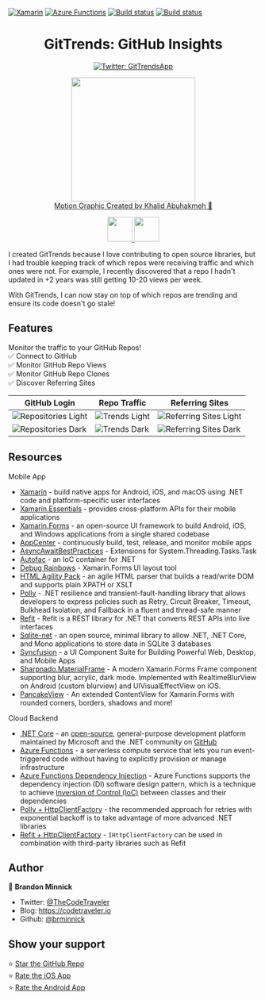 [![Xamarin](https://github.com/brminnick/GitTrends/workflows/Xamarin/badge.svg)](https://github.com/brminnick/GitTrends/actions?query=workflow%3AXamarin) [![Azure Functions](https://github.com/brminnick/GitTrends/workflows/Azure%20Functions/badge.svg)](https://github.com/brminnick/GitTrends/actions?query=workflow%3A%22Azure+Functions%22) [![Build status](https://build.appcenter.ms/v0.1/apps/90353386-21d8-4a81-a1a3-7e5df4cbf8d3/branches/master/badge)](https://appcenter.ms?WT.mc_id=gittrends-github-bramin) [![Build status](https://build.appcenter.ms/v0.1/apps/c1dc82e1-fffd-4236-8a17-45d992913793/branches/master/badge)](https://appcenter.ms?WT.mc_id=gittrends-github-bramin)

<div class="header" align="center">
  <h1 align="center">GitTrends: GitHub Insights</h1>
</div>
<p align="center">
  <a href="https://twitter.com/GitTrendsApp">
    <img alt="Twitter: GitTrendsApp" src="https://img.shields.io/twitter/follow/GitTrendsApp.svg?style=social" target="_blank" />
  </a>
</p>

<p align="center" >
  <a href="https://twitter.com/buhakmeh/status/1273974920649805825?s=20">
    <img src="https://user-images.githubusercontent.com/13558917/85167001-fc4db180-b21c-11ea-9055-bddb158542a7.gif" height="250"/> 
    </br>
    Motion Graphic Created by Khalid Abuhakmeh 🙌
  </a>
</p>

<p align="center">
  <a href="https://apps.apple.com/app/gittrends-github-insights/id1500300399">
    <img src="https://user-images.githubusercontent.com/13558917/75712535-ed96bb00-5c7c-11ea-8bd4-e9bd36365bb2.png" height="50"/> 
  </a>
  <a href="https://play.google.com/store/apps/details?id=com.minnick.gittrends"> 
    <img src="https://user-images.githubusercontent.com/13558917/75712286-8d077e00-5c7c-11ea-86f0-cd693630eee0.png" height="50" />
  </a>
</p>

I created GitTrends because I love contributing to open source libraries, but I had trouble keeping track of which repos were receiving traffic and which ones were not. For example, I recently discovered that a repo I hadn't updated in +2 years was still getting 10-20 views per week. 

With GitTrends, I can now stay on top of which repos are trending and ensure its code doesn't go stale!

## Features

Monitor the traffic to your GitHub Repos!<br/>
✅ Connect to GitHub <br/>
✅ Monitor GitHub Repo Views <br/>
✅ Monitor GitHub Repo Clones <br/>
✅ Discover Referring Sites <br/>

| GitHub Login | Repo Traffic | Referring Sites |
| -- | -- | -- |
| ![Repositories Light](https://user-images.githubusercontent.com/13558917/81881433-02c57b00-9545-11ea-920c-27b5b54f19c1.gif) | ![Trends Light](https://user-images.githubusercontent.com/13558917/81881263-921e5e80-9544-11ea-9bf8-a85ae9b59191.gif) | ![Referring Sites Light](https://user-images.githubusercontent.com/13558917/81881331-c6921a80-9544-11ea-93cc-0dbe222de0f9.gif) | 
| ![Repositories Dark](https://user-images.githubusercontent.com/13558917/81881552-5041e800-9545-11ea-8100-7b28731e32cb.gif) | ![Trends Dark](https://user-images.githubusercontent.com/13558917/81882124-c561ed00-9546-11ea-902f-c77f42e78f18.gif) | ![Referring Sites Dark](https://user-images.githubusercontent.com/13558917/81881769-dfe79680-9545-11ea-8047-a1aac99bebdc.gif) | 

## Resources

Mobile App
- [Xamarin](https://docs.microsoft.com/xamarin/?WT.mc_id=gittrends-github-bramin) - build native apps for Android, iOS, and macOS using .NET code and platform-specific user interfaces
- [Xamarin.Essentials](https://docs.microsoft.com/xamarin/essentials/?WT.mc_id=gittrends-github-bramin) - provides cross-platform APIs for their mobile applications
- [Xamarin.Forms](https://docs.microsoft.com/xamarin/get-started/what-is-xamarin-forms?WT.mc_id=gittrends-github-bramin) - an open-source UI framework to build Android, iOS, and Windows applications from a single shared codebase
- [AppCenter](https://docs.microsoft.com/appcenter/?WT.mc_id=gittrends-github-bramin) - continuously build, test, release, and monitor mobile apps
- [AsyncAwaitBestPractices](https://github.com/brminnick/AsyncAwaitBestPractices) - Extensions for System.Threading.Tasks.Task
- [Autofac](https://github.com/autofac/Autofac) - an IoC container for .NET
- [Debug Rainbows](https://github.com/sthewissen/Xamarin.Forms.DebugRainbows) - Xamarin.Forms UI layout tool
- [HTML Agility Pack](https://github.com/zzzprojects/html-agility-pack) - an agile HTML parser that builds a read/write DOM and supports plain XPATH or XSLT
- [Polly](https://github.com/App-vNext/Polly) - .NET resilience and transient-fault-handling library that allows developers to express policies such as Retry, Circuit Breaker, Timeout, Bulkhead Isolation, and Fallback in a fluent and thread-safe manner
- [Refit](https://github.com/reactiveui/refit) - Refit is a REST library for .NET that converts REST APIs into live interfaces
- [Sqlite-net](https://github.com/praeclarum/sqlite-net) - an open source, minimal library to allow .NET, .NET Core, and Mono applications to store data in SQLite 3 databases
- [Syncfusion](https://syncfusion.com) - a UI Component Suite for Building Powerful Web, Desktop, and Mobile Apps
- [Sharpnado.MaterialFrame](https://github.com/roubachof/Sharpnado.MaterialFrame) - A modern Xamarin.Forms Frame component supporting blur, acrylic, dark mode. Implemented with RealtimeBlurView on Android (custom blurview) and UIVisualEffectView on iOS.
- [PancakeView](https://github.com/sthewissen/Xamarin.Forms.PancakeView) - An extended ContentView for Xamarin.Forms with rounded corners, borders, shadows and more!

Cloud Backend
- [.NET Core](https://docs.microsoft.com/dotnet/core/?WT.mc_id=gittrends-github-bramin) - an [open-source](https://github.com/dotnet/core), general-purpose development platform maintained by Microsoft and the .NET community on [GitHub](https://github.com/dotnet/core)
- [Azure Functions](https://docs.microsoft.com/azure/azure-functions/?WT.mc_id=gittrends-github-bramin) - a serverless compute service that lets you run event-triggered code without having to explicitly provision or manage infrastructure
- [Azure Functions Dependency Injection](https://docs.microsoft.com/en-us/azure/azure-functions/functions-dotnet-dependency-injection?WT.mc_id=gittrends-github-bramin) - Azure Functions supports the dependency injection (DI) software design pattern, which is a technique to achieve [Inversion of Control (IoC)](https://docs.microsoft.com/dotnet/standard/modern-web-apps-azure-architecture/architectural-principles?WT.mc_id=gittrends-github-bramin#dependency-inversion) between classes and their dependencies
- [Polly + HttpClientFactory](https://docs.microsoft.com/dotnet/architecture/microservices/implement-resilient-applications/implement-http-call-retries-exponential-backoff-polly?WT.mc_id=gittrends-github-bramin) - the recommended approach for retries with exponential backoff is to take advantage of more advanced .NET libraries
- [Refit + HttpClientFactory](https://docs.microsoft.com/en-us/aspnet/core/fundamentals/http-requests?WT.mc_id=gittrends-github-bramin#generated-clients) - `IHttpClientFactory` can be used in combination with third-party libraries such as Refit

## Author

👤 **Brandon Minnick**

-   Twitter: [@TheCodeTraveler](https://twitter.com/TheCodeTraveler)
-   Blog: https://codetraveler.io
-   Github: [@brminnick](https://github.com/brminnick)

## Show your support

⭐️ [Star the GitHub Repo](https://github.com/brminnick/GitTrends/) <br/>
⭐️ [Rate the iOS App](https://apps.apple.com/us/app/gittrends-github-insights/id1500300399) <br/>
⭐️ [Rate the Android App](https://play.google.com/store/apps/details?id=com.minnick.gittrends) <br/>
